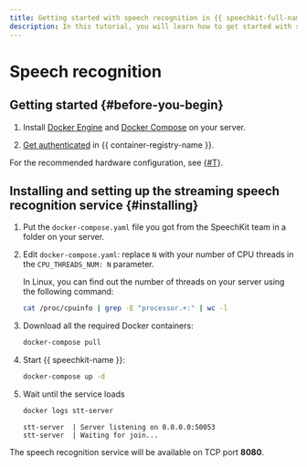 ```yaml
---
title: Getting started with speech recognition in {{ speechkit-full-name }}
description: In this tutorial, you will learn how to get started with speech recognition in {{ speechkit-name }}.
---
```


# Speech recognition

## Getting started {#before-you-begin}

1. Install [Docker Engine](https://docs.docker.com/engine/install/) and [Docker Compose](https://docs.docker.com/compose/install/) on your server.

1. [Get authenticated](../../container-registry/operations/authentication) in {{ container-registry-name }}.

For the recommended hardware configuration, see [{#T}](../system-requirements.md).

## Installing and setting up the streaming speech recognition service {#installing}

1. Put the `docker-compose.yaml` file you got from the SpeechKit team in a folder on your server.

1. Edit `docker-compose.yaml`: replace `N` with your number of CPU threads in the `CPU_THREADS_NUM: N` parameter.

   In Linux, you can find out the number of threads on your server using the following command:

   ```bash
   cat /proc/cpuinfo | grep -E "processor.+:" | wc -l
   ```

1. Download all the required Docker containers:

   ```bash
   docker-compose pull
   ```

1. Start {{ speechkit-name }}:

   ```bash
   docker-compose up -d
   ```

1. Wait until the service loads
   ```bash
   docker logs stt-server
   ```

   ```text
   stt-server  | Server listening on 0.0.0.0:50053
   stt-server  | Waiting for join...
   ```

The speech recognition service will be available on TCP port **8080**.
